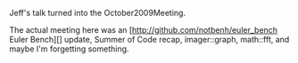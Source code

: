 Jeff's talk turned into the October2009Meeting.

The actual meeting here was an [http://github.com/notbenh/euler_bench Euler Bench][] update, Summer of Code recap, imager::graph, math::fft, and maybe I'm forgetting something.
